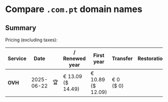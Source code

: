 # Compare `.com.pt` domain names

## Summary

Pricing (excluding taxes):

| Service | Date |  | / Renewed year | First year | Transfer | Restoration |
|--|--|--|--|--|--|--|
| **OVH** | 2025-06-22 | 🏆 | € 13.09<br>($ 14.49) | € 10.89<br>($ 12.09) | € 0<br>($ 0) |  |
